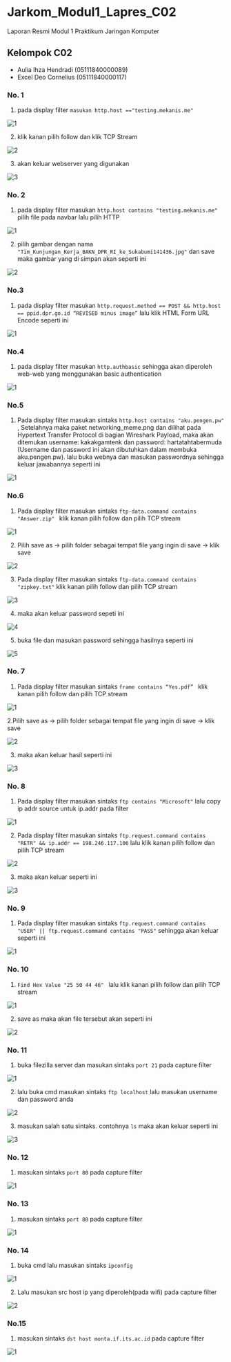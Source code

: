# Jarkom_Modul1_Lapres_C02
Laporan Resmi Modul 1 Praktikum Jaringan Komputer
## Kelompok C02
* Aulia Ihza Hendradi (05111840000089)
* Excel Deo Cornelius (05111840000117)
### No. 1
1. pada display filter ```masukan http.host =="testing.mekanis.me"``` 

![1](https://user-images.githubusercontent.com/52096462/96323775-e32d0400-1048-11eb-829a-af7a1b329d17.PNG)

2. klik kanan pilih follow dan klik TCP Stream

![2](https://user-images.githubusercontent.com/52096462/96323875-22f3eb80-1049-11eb-9fdb-11a95a71ee7e.png)

3. akan keluar webserver yang digunakan

![3](https://user-images.githubusercontent.com/52096462/96323946-6cdcd180-1049-11eb-83d2-e0b8d7f5f553.png)

### No. 2
1. pada display filter masukan 
``` http.host contains "testing.mekanis.me" ``` pilih file pada navbar lalu pilih HTTP

![1](https://user-images.githubusercontent.com/52096462/96324248-05278600-104b-11eb-9fef-1cf93e83d634.png)

2. pilih gambar dengan nama ```"Tim_Kunjungan_Kerja_BAKN_DPR_RI_ke_Sukabumi141436.jpg"``` dan save maka gambar yang di simpan akan seperti ini 

![2](https://user-images.githubusercontent.com/52096462/96326599-2d6bb080-105c-11eb-89d3-641f23ec578f.png)

### No.3
1. pada display filter masukan 
``` http.request.method == POST && http.host == ppid.dpr.go.id “REVISED minus image” ``` lalu klik HTML Form URL Encode seperti ini

![1](https://user-images.githubusercontent.com/52096462/96326675-c8fd2100-105c-11eb-9660-17fb412f4d43.PNG)

### No.4
1. pada display filter masukan 
``` http.authbasic ``` sehingga akan diperoleh web-web yang menggunakan basic authentication

![1](https://user-images.githubusercontent.com/52096462/96338141-591b8480-10b6-11eb-8738-c3e278793c09.PNG)

### No.5
1. Pada display filter masukan sintaks ```http.host contains "aku.pengen.pw" ```, Setelahnya maka paket networking_meme.png dan dilihat pada Hypertext Transfer Protocol di bagian Wireshark Payload, maka akan ditemukan username: kakakgamtenk dan password: hartatahtabermuda (Username dan password ini akan dibutuhkan dalam membuka aku.pengen.pw). lalu buka webnya dan masukan passwordnya sehingga keluar jawabannya seperti ini

![1](https://user-images.githubusercontent.com/52096462/96338160-6a649100-10b6-11eb-8725-cc0a797b3e39.png)

### No.6
1. Pada display filter masukan sintaks ```ftp-data.command contains "Answer.zip" ``` klik kanan pilih follow dan pilih TCP stream

![1](https://user-images.githubusercontent.com/52096462/96338178-82d4ab80-10b6-11eb-8ebd-f7407f487a85.PNG)

2. Pilih save as -> pilih folder sebagai tempat file yang ingin di save -> klik save

![2](https://user-images.githubusercontent.com/52096462/96338179-849e6f00-10b6-11eb-8d12-357a8586b644.PNG)

3. Pada display filter masukan sintaks ```ftp-data.command contains "zipkey.txt"``` klik kanan pilih follow dan pilih TCP stream

![3](https://user-images.githubusercontent.com/52096462/96338181-85370580-10b6-11eb-8ca5-03bcbb2aec76.PNG)

4. maka akan keluar password sepeti ini

![4](https://user-images.githubusercontent.com/52096462/96338182-86683280-10b6-11eb-83c4-eb44710913ad.PNG)

5. buka file dan masukan password sehingga hasilnya seperti ini

![5](https://user-images.githubusercontent.com/52096462/96338183-8700c900-10b6-11eb-9c2f-980e3eca23d2.PNG)

### No. 7 
1. Pada display filter masukan sintaks ```frame contains “Yes.pdf” ``` klik kanan pilih follow dan pilih TCP stream

![1](https://user-images.githubusercontent.com/52096462/96338236-d1824580-10b6-11eb-85c9-f210a5fdf152.PNG)

2.Pilih save as -> pilih folder sebagai tempat file yang ingin di save -> klik save

![2](https://user-images.githubusercontent.com/52096462/96338237-d34c0900-10b6-11eb-9003-be8a86ab389d.PNG)

3. maka akan keluar hasil seperti ini

![3](https://user-images.githubusercontent.com/52096462/96338239-d47d3600-10b6-11eb-99f0-47bf602840c8.PNG)

### No. 8
1. Pada display filter masukan sintaks ```ftp contains "Microsoft"``` lalu copy ip addr source untuk ip.addr pada filter 

![1](https://user-images.githubusercontent.com/52096462/96338670-fa580a00-10b9-11eb-8171-47312e47024e.PNG)

2. Pada display filter masukan sintaks ```ftp.request.command contains "RETR" && ip.addr == 198.246.117.106``` lalu klik kanan pilih follow dan pilih TCP stream

![2](https://user-images.githubusercontent.com/52096462/96338671-fb893700-10b9-11eb-9314-1e8429038f28.PNG)

3. maka akan keluar seperti ini

![3](https://user-images.githubusercontent.com/52096462/96338673-fc21cd80-10b9-11eb-9384-2e646e63bae1.PNG)

### No. 9
1. Pada display filter masukan sintaks ```ftp.request.command contains "USER" || ftp.request.command contains "PASS"``` sehingga akan keluar seperti ini

![1](https://user-images.githubusercontent.com/52096462/96338713-31c6b680-10ba-11eb-9ea0-6a0491bb598f.PNG)

### No. 10
1. ```Find Hex Value "25 50 44 46" ``` lalu klik kanan pilih follow dan pilih TCP stream

![1](https://user-images.githubusercontent.com/52096462/96338720-368b6a80-10ba-11eb-94ff-45b67ea159b3.PNG)

2. save as maka akan file tersebut akan seperti ini 

![2](https://user-images.githubusercontent.com/52096462/96338721-37bc9780-10ba-11eb-948b-f9a6d8d13d54.PNG)

### No. 11
1. buka filezilla server dan masukan sintaks ```port 21``` pada capture filter

![1](https://user-images.githubusercontent.com/52096462/96338728-4014d280-10ba-11eb-80ab-2e96dcc697b7.PNG)

2. lalu buka cmd masukan sintaks ```ftp localhost``` lalu masukan username dan password anda

![2](https://user-images.githubusercontent.com/52096462/96338729-4145ff80-10ba-11eb-90f1-b8db3959944e.PNG)

3. masukan salah satu sintaks. contohnya ```ls``` maka akan keluar seperti ini 

![3](https://user-images.githubusercontent.com/52096462/96338731-42772c80-10ba-11eb-85cb-519ef34aa40e.PNG)

### No. 12
1. masukan sintaks ```port 80``` pada capture filter

![1](https://user-images.githubusercontent.com/52096462/96338745-5884ed00-10ba-11eb-8607-6bcb9ad3e9d4.PNG)

### No. 13 
1. masukan sintaks ```port 80``` pada capture filter

![1](https://user-images.githubusercontent.com/52096462/96338750-5d49a100-10ba-11eb-9812-0f4c1bf67c94.PNG)

### No. 14
1. buka cmd lalu masukan sintaks ```ipconfig``` 

![1](https://user-images.githubusercontent.com/52096462/96338755-620e5500-10ba-11eb-8b7e-8658daf54aa8.PNG)

2. Lalu  masukan src host ip yang diperoleh(pada wifi) pada capture filter 

![2](https://user-images.githubusercontent.com/52096462/96338756-633f8200-10ba-11eb-9ce1-37fc9422da19.PNG)

### No.15
1. masukan sintaks ```dst host monta.if.its.ac.id``` pada capture filter

![1](https://user-images.githubusercontent.com/52096462/96338761-69356300-10ba-11eb-97d6-0c025ca5577b.PNG)
